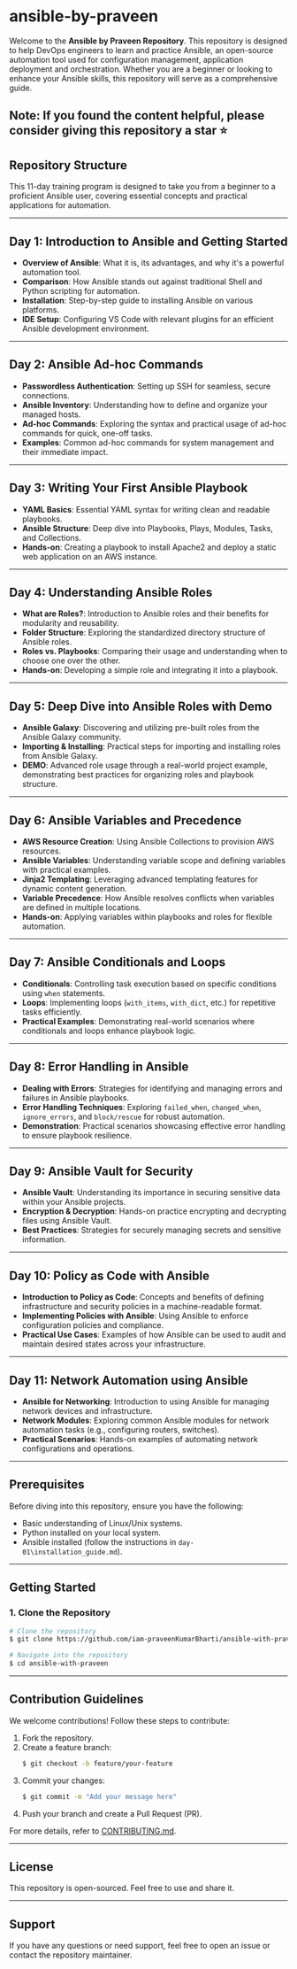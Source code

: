 # ansible-by-praveen

Welcome to the **Ansible by Praveen Repository**. This repository is designed to help DevOps engineers to learn and practice Ansible, an open-source automation tool used for configuration management, application deployment and orchestration. Whether you are a beginner or looking to enhance your Ansible skills, this repository will serve as a comprehensive guide.

Note: If you found the content helpful, please consider giving this repository a star ⭐
---

## Repository Structure

This 11-day training program is designed to take you from a beginner to a proficient Ansible user, covering essential concepts and practical applications for automation.

---

## Day 1: Introduction to Ansible and Getting Started

* **Overview of Ansible**: What it is, its advantages, and why it's a powerful automation tool.
* **Comparison**: How Ansible stands out against traditional Shell and Python scripting for automation.
* **Installation**: Step-by-step guide to installing Ansible on various platforms.
* **IDE Setup**: Configuring VS Code with relevant plugins for an efficient Ansible development environment.

---

## Day 2: Ansible Ad-hoc Commands

* **Passwordless Authentication**: Setting up SSH for seamless, secure connections.
* **Ansible Inventory**: Understanding how to define and organize your managed hosts.
* **Ad-hoc Commands**: Exploring the syntax and practical usage of ad-hoc commands for quick, one-off tasks.
* **Examples**: Common ad-hoc commands for system management and their immediate impact.

---

## Day 3: Writing Your First Ansible Playbook

* **YAML Basics**: Essential YAML syntax for writing clean and readable playbooks.
* **Ansible Structure**: Deep dive into Playbooks, Plays, Modules, Tasks, and Collections.
* **Hands-on**: Creating a playbook to install Apache2 and deploy a static web application on an AWS instance.

---

## Day 4: Understanding Ansible Roles

* **What are Roles?**: Introduction to Ansible roles and their benefits for modularity and reusability.
* **Folder Structure**: Exploring the standardized directory structure of Ansible roles.
* **Roles vs. Playbooks**: Comparing their usage and understanding when to choose one over the other.
* **Hands-on**: Developing a simple role and integrating it into a playbook.

---

## Day 5: Deep Dive into Ansible Roles with Demo

* **Ansible Galaxy**: Discovering and utilizing pre-built roles from the Ansible Galaxy community.
* **Importing & Installing**: Practical steps for importing and installing roles from Ansible Galaxy.
* **DEMO**: Advanced role usage through a real-world project example, demonstrating best practices for organizing roles and playbook structure.

---

## Day 6: Ansible Variables and Precedence

* **AWS Resource Creation**: Using Ansible Collections to provision AWS resources.
* **Ansible Variables**: Understanding variable scope and defining variables with practical examples.
* **Jinja2 Templating**: Leveraging advanced templating features for dynamic content generation.
* **Variable Precedence**: How Ansible resolves conflicts when variables are defined in multiple locations.
* **Hands-on**: Applying variables within playbooks and roles for flexible automation.

---

## Day 7: Ansible Conditionals and Loops

* **Conditionals**: Controlling task execution based on specific conditions using `when` statements.
* **Loops**: Implementing loops (`with_items`, `with_dict`, etc.) for repetitive tasks efficiently.
* **Practical Examples**: Demonstrating real-world scenarios where conditionals and loops enhance playbook logic.

---

## Day 8: Error Handling in Ansible

* **Dealing with Errors**: Strategies for identifying and managing errors and failures in Ansible playbooks.
* **Error Handling Techniques**: Exploring `failed_when`, `changed_when`, `ignore_errors`, and `block/rescue` for robust automation.
* **Demonstration**: Practical scenarios showcasing effective error handling to ensure playbook resilience.

---

## Day 9: Ansible Vault for Security

* **Ansible Vault**: Understanding its importance in securing sensitive data within your Ansible projects.
* **Encryption & Decryption**: Hands-on practice encrypting and decrypting files using Ansible Vault.
* **Best Practices**: Strategies for securely managing secrets and sensitive information.

---

## Day 10: Policy as Code with Ansible

* **Introduction to Policy as Code**: Concepts and benefits of defining infrastructure and security policies in a machine-readable format.
* **Implementing Policies with Ansible**: Using Ansible to enforce configuration policies and compliance.
* **Practical Use Cases**: Examples of how Ansible can be used to audit and maintain desired states across your infrastructure.

---

## Day 11: Network Automation using Ansible

* **Ansible for Networking**: Introduction to using Ansible for managing network devices and infrastructure.
* **Network Modules**: Exploring common Ansible modules for network automation tasks (e.g., configuring routers, switches).
* **Practical Scenarios**: Hands-on examples of automating network configurations and operations.

---

## Prerequisites

Before diving into this repository, ensure you have the following:

- Basic understanding of Linux/Unix systems.
- Python installed on your local system.
- Ansible installed (follow the instructions in `day-01\installation_guide.md`).

---

## Getting Started

### 1. Clone the Repository

```bash
# Clone the repository
$ git clone https://github.com/iam-praveenKumarBharti/ansible-with-praveen.git

# Navigate into the repository
$ cd ansible-with-praveen
```

---

## Contribution Guidelines

We welcome contributions! Follow these steps to contribute:

1. Fork the repository.
2. Create a feature branch:
   ```bash
   $ git checkout -b feature/your-feature
   ```
3. Commit your changes:
   ```bash
   $ git commit -m "Add your message here"
   ```
4. Push your branch and create a Pull Request (PR).

For more details, refer to [CONTRIBUTING.md](CONTRIBUTING.md).

---

## License

This repository is open-sourced. Feel free to use and share it.

---

## Support

If you have any questions or need support, feel free to open an issue or contact the repository maintainer.